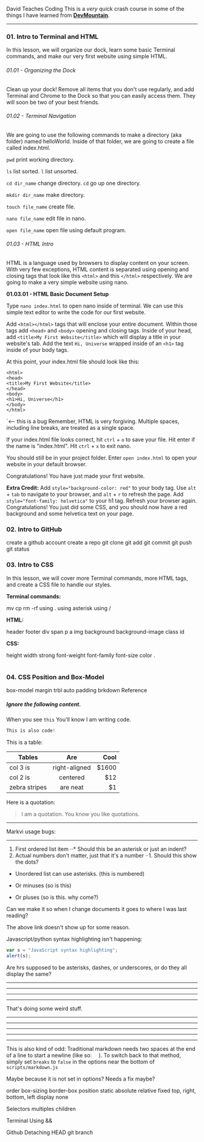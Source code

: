 David Teaches Coding
This is a _very_ quick crash course in some of the things I have learned from [__DevMountain__](www.devmountain.com "DevMountain's Homepage").

---
### 01. Intro to Terminal and HTML
In this lesson, we will organize our dock, learn some basic Terminal commands, and make our very first website using simple HTML.

###### 01.01 - Organizing the Dock

Clean up your dock! Remove all items that you don't use regularly, and add Terminal and Chrome to the Dock so that you can easily access them. They will soon be two of your best friends.


###### 01.02 - Terminal Navigation

We are going to use the following commands to make a directory (aka folder) named helloWorld. Inside of that folder, we are going to create a file called index.html.

`pwd` print working directory.

`ls` list sorted. `l` list unsorted.

`cd dir_name` change directory. `cd` go up one directory.

`mkdir dir_name` make directory.

`touch file_name` create file.

`nano file_name` edit file in nano.

`open file_name` open file using default program.


###### 01.03 - HTML Intro

HTML is a language used by browsers to display content on your screen. With very few exceptions, HTML content is separated using opening and closing tags that look like this `<html>` and this `</html>` respectively. We are going to make a very simple website using nano.

__01.03.01 - HTML Basic Document Setup__

Type `nano index.html` to open nano inside of terminal. We can use this simple text editor to write the code for our first website.

Add `<html></html>` tags that will enclose your entire document. Within those tags add `<head>` and `<body>` opening and closing tags. Inside of your head, add `<title>My First Website</title>` which will display a title in your website's tab. Add the text `Hi, Universe` wrapped inside of an `<h1>` tag inside of your body tags.

At this point, your index.html file should look like this:

```
<html>
<head>
<title>My First Website</title>
</head>
<body>
<h1>Hi, Universe</h1>
</body>
</html>
```
`<-- this is a bug
Remember, HTML is very forgiving. Multiple spaces, including line breaks, are treated as a single space.

If your index.html file looks correct, hit `ctrl` + `o` to save your file. Hit enter if the name is "index.html". Hit `ctrl` + `x` to exit nano.

You should still be in your project folder. Enter `open index.html` to open your website in your default browser.

Congratulations! You have just made your first website.

__Extra Credit:__ Add `style="background-color: red"` to your body tag. Use `alt` + `tab` to navigate to your browser, and `alt` + `r` to refresh the page. Add `style="font-family: helvetica"` to your h1 tag. Refresh your browser again. Congratulations! You just did some CSS, and you should now have a red background and some helvetica text on your page.


### 02. Intro to GitHub
create a github account
create a repo
git clone
git add
git commit
git push
git status


### 03. Intro to CSS
In this lesson, we will cover more Terminal commands, more HTML tags, and create a CSS file to handle our styles.

__Terminal commands:__

mv
cp
rm -rf
using .
using asterisk
using /

__HTML:__

header
footer
div
span
p
a
img
background
background-image
class
id

__CSS:__

height
width
strong
font-weight
font-family
font-size
color
.
#



### 04. CSS Position and Box-Model
box-model
margin
	trbl
	auto
padding
brkdown Reference
##### Ignore the following content.
When you see `this` You'll know I am writing code.

```javascript
This is also code!
```

This is a table:

| Tables        | Are           | Cool  |
| ------------- |:-------------:| -----:|
| col 3 is      | right-aligned | $1600 |
| col 2 is      | centered      |   $12 |
| zebra stripes | are neat      |    $1 |

Here is a quotation:
> I am a quotation.
> You know you like quotations.

---

Markvi usage bugs:
***
1. First ordered list item
⋅⋅* Should this be an asterisk or just an indent?
1. Actual numbers don't matter, just that it's a number
⋅⋅1. Should this show the dots?
* Unordered list can use asterisks. (this is numbered)
- Or minuses (so is this)
+ Or pluses (so is this. why come?)

Can we make it so when I change documents it goes to where I was last reading?

[arbitrary case-insensitive reference text]: https://www.mozilla.org

The above link doesn't show up for some reason.

Javascript/python syntax highlighting isn't happening:
```javascript
var s = "JavaScript syntax highlighting";
alert(s);
```

Are hrs supposed to be asterisks, dashes, or underscores, or do they all display the same?
***
---
___
***
That's doing some weird stuff.

---
---
---
---
---

This is also kind of odd:
Traditional markdown needs two spaces at the end of a line to start a newline (like so: `  `).
To switch back to that method, simply set `breaks` to `false` in the options near the bottom of `scripts/markdown.js`

Maybe because it is not set in options? Needs a fix maybe?


order
box-sizing border-box
position
	static
	absolute
    relative
    fixed
top, right, bottom, left
display
	none

Selectors
multiples
children

Terminal
Using &&

Github
Detaching HEAD
git branch


